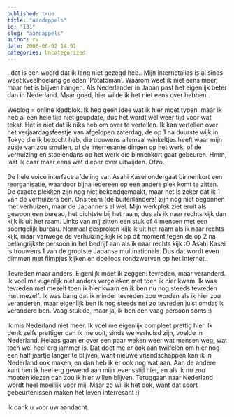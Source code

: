 ```yaml
---
published: true
title: "Aardappels"
id: "131"
slug: "aardappels"
author: rv
date: 2006-08-02 14:51
categories: Uncategorized
---
```

..dat is een woord dat ik lang niet gezegd heb.. Mijn internetalias is al sinds weetikveelhoelang geleden 'Potatoman'. Waarom weet ik niet eens meer, maar het is blijven hangen. Als Nederlander in Japan past het eigenlijk beter dan in Nederland. Maar goed, hier wilde ik het niet eens over hebben..<br /><br />Weblog = online kladblok. Ik heb geen idee wat ik hier moet typen, maar ik heb al een hele tijd niet geupdate, dus het wordt wel weer tijd voor wat tekst. Het is niet dat ik niks heb om over te vertellen. Ik kan vertellen over het verjaardagsfeestje van afgelopen zaterdag, de op 1 na duurste wijk in Tokyo die ik bezocht heb, die trouwens allemaal winkeltjes heeft waar mijn zusje van zou smullen, of de interresante dingen op het werk, of de verhuizing en stoelendans op het werk die binnenkort gaat gebeuren. Hmm, laat ik daar maar eens wat dieper over uitwijden. Ofzo.<br /><br />De hele voice interface afdeling van Asahi Kasei ondergaat binnenkort een reorganisatie, waardoor bijna iedereen op een andere plek komt te zitten. De exacte plekken zijn nog niet bekendgemaakt, maar het is zeker dat ik 1 van de verhuizers ben. Ons team (de buitenlanders) zijn nog niet begonnen met verhuizen, maar de Japanners al wel. Mijn werkplek ziet eruit als gewoon een bureau, het dichtste bij het raam, dus als ik naar rechts kijk dan kijk ik uit het raam. Links van mij zitten een stuk of 4 mensen met een soortgelijk bureau. Normaal gesproken kijk ik uit het raam als ik naar rechts kijk, maar vanwege de verhuizing kijk ik op dit moment tegen de op 2 na belangrijkste persoon in het bedrijf aan als ik naar rechts kijk :O Asahi Kasei is trouwens 1 van de grootste Japanse multinationals. Dus dat wordt even dimmen met filmpjes kijken en doelloos rondzwerven op het internet..<br /><br />Tevreden maar anders. Eigenlijk moet ik zeggen: tevreden, maar veranderd. Ik voel me eigenlijk niet anders vergeleken met toen ik hier kwam. Ik was tevreden met mezelf toen ik hier kwam en ik ben nu nog steeds tevreden met mezelf. Ik was bang dat ik minder tevreden zou worden als ik hier zou veranderen, maar eigenlijk ben ik nog steeds net zo tevreden juist omdat ik veranderd ben. Vaag stukkie, maar ja, ik ben een vaag persoon soms :)<br /><br />Ik mis Nederland niet meer. Ik voel me eigenlijk compleet prettig hier. Ik denk zelfs prettiger dan ik me ooit, sinds we verhuisd zijn, voelde in Nederland. Helaas gaan er over een paar weken weer wat mensen weg, wat toch wel heel erg jammer is. Dat doet me er ook aan twijfelen om hier nog een half jaartje langer te blijven, want nieuwe vriendschappen kan ik in Nederland ook maken, en dan heb ik er ook nog wat aan. Aan de andere kant ben ik heel erg gewend aan mijn levensstijl hier, en als ik nu zou moeten kiezen dan zou ik hier willen blijven. Teruggaan naar Nederland wordt heel moeilijk voor mij. Maar zo wil ik het ook, want dat soort gebeurtenissen maken het leven interresant :)<br /><br />Ik dank u voor uw aandacht.